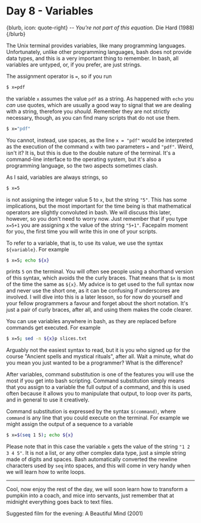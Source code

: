 # Day 8 - Variables

{blurb, icon: quote-right}
-- _You're not part of this equation._
Die Hard (1988)
{/blurb}

The Unix terminal provides variables, like many programming languages. Unfortunately, unlike other programming languages, bash does not provide data types, and this is a very important thing to remember. In bash, all variables are untyped, or, if you prefer, are just strings.

The assignment operator is `=`, so if you run

``` sh
$ x=pdf
```

the variable `x` assumes the value `pdf` as a string. As happened with `echo` you _can_ use quotes, which are usually a good way to signal that we are dealing with a string, therefore you _should_. Remember they are not strictly necessary, though, as you can find many scripts that do not use them.

``` sh
$ x="pdf"
```

You cannot, instead, use spaces, as the line `x = "pdf"` would be interpreted as the execution of the command `x` with two parameters `=` and `"pdf"`. Weird, isn't it? It is, but this is due to the double nature of the terminal. It's a command-line interface to the operating system, but it's also a programming language, so the two aspects sometimes clash.

As I said, variables are always strings, so

``` sh
$ x=5
```

is not assigning the integer value 5 to `x`, but the string `"5"`. This has some implications, but the most important for the time being is that mathematical operators are slightly convoluted in bash. We will discuss this later, however, so you don't need to worry now. Just remember that if you type `x=5+1` you are assigning x the value of the string `"5+1"`. Facepalm moment for you, the first time you will write this in one of your scripts.

To refer to a variable, that is, to use its value, we use the syntax `${variable}`. For example

``` sh
$ x=5; echo ${x}
```

prints `5` on the terminal. You will often see people using a shorthand version of this syntax, which avoids the the curly braces. That means that `$x` is most of the time the same as `${x}`. My advice is to get used to the full syntax now and never use the short one, as it can be confusing if underscores are involved. I will dive into this is a later lesson, so for now do yourself and your fellow programmers a favour and forget about the short notation. It's just a pair of curly braces, after all, and using them makes the code clearer.

You can use variables anywhere in bash, as they are replaced before commands get executed. For example

``` sh
$ x=5; sed -n ${x}p slices.txt
```

Arguably not the easiest syntax to read, but it is you who signed up for the course "Ancient spells and mystical rituals", after all. Wait a minute, what do you mean you just wanted to be a programmer? What is the difference?

After variables, command substitution is one of the features you will use the most if you get into bash scripting. Command substitution simply means that you assign to a variable the full output of a command, and this is used often because it allows you to manipulate that output, to loop over its parts, and in general to use it creatively.

Command substitution is expressed by the syntax `$(command)`, where `command` is any line that you could execute on the terminal. For example we might assign the output of a sequence to a variable

``` sh
$ x=$(seq 1 5); echo ${x}
```

Please note that in this case the variable `x` gets the value of the string `"1 2 3 4 5"`. It is not a list, or any other complex data type, just a simple string made of digits and spaces. Bash automatically converted the newline characters used by `seq` into spaces, and this will come in very handy when we will learn how to write loops.

* * *

Cool, now enjoy the rest of the day, we will soon learn how to transform a pumpkin into a coach, and mice into servants, just remember that at midnight everything goes back to text files.

Suggested film for the evening: A Beautiful Mind (2001)